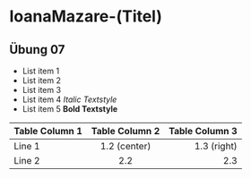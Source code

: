IoanaMazare-(Titel) 
======================
Übung 07
--------

- List item 1
- List item 2
- List item 3
- List item 4 *Italic Textstyle*
- List item 5 **Bold Textstyle**


| Table Column 1| Table Column 2| Table Column 3|
| ------------- |:-------------:|--------------:|
| Line 1        | 1.2 (center)  | 1.3 (right)   |
| Line 2        | 2.2           | 2.3           |


